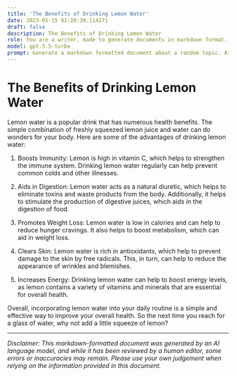 ```yaml
---
title: 'The Benefits of Drinking Lemon Water'
date: 2023-05-15 01:20:39.114271
draft: false
description: The Benefits of Drinking Lemon Water
role: You are a writer, made to generate documents in markdown format. It is very important that all of the documents you generate are in valid markdown format.
model: gpt-3.5-turbo
prompt: Generate a markdown formatted document about a random topic. At the bottom, include a disclaimer explaining that the document was generated by you. The first line of the document should be the title. Make sure that the entire document is in proper markdown format, using a mix of various tags to make the document visually appealing.
---
```


# The Benefits of Drinking Lemon Water

Lemon water is a popular drink that has numerous health benefits. The simple combination of freshly squeezed lemon juice and water can do wonders for your body. Here are some of the advantages of drinking lemon water:

1. Boosts Immunity: Lemon is high in vitamin C, which helps to strengthen the immune system. Drinking lemon water regularly can help prevent common colds and other illnesses.

2. Aids in Digestion: Lemon water acts as a natural diuretic, which helps to eliminate toxins and waste products from the body. Additionally, it helps to stimulate the production of digestive juices, which aids in the digestion of food.

3. Promotes Weight Loss: Lemon water is low in calories and can help to reduce hunger cravings. It also helps to boost metabolism, which can aid in weight loss.

4. Clears Skin: Lemon water is rich in antioxidants, which help to prevent damage to the skin by free radicals. This, in turn, can help to reduce the appearance of wrinkles and blemishes.

5. Increases Energy: Drinking lemon water can help to boost energy levels, as lemon contains a variety of vitamins and minerals that are essential for overall health.

Overall, incorporating lemon water into your daily routine is a simple and effective way to improve your overall health. So the next time you reach for a glass of water, why not add a little squeeze of lemon?

---

*Disclaimer: This markdown-formatted document was generated by an AI language model, and while it has been reviewed by a human editor, some errors or inaccuracies may remain. Please use your own judgement when relying on the information provided in this document.*